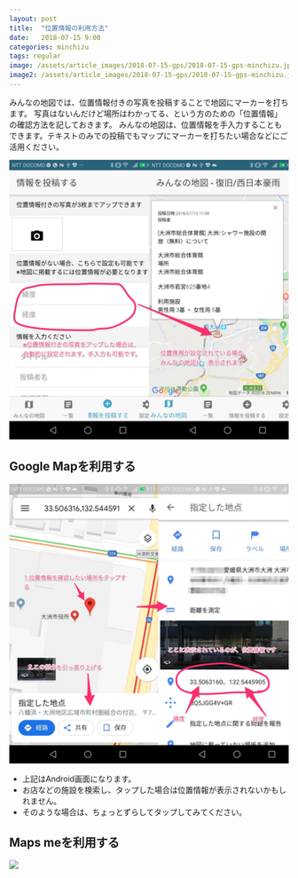 ```yaml
---
layout: post
title:  "位置情報の利用方法"
date:   2018-07-15 9:00
categories: minchizu
tags: regular
image: /assets/article_images/2018-07-15-gps/2018-07-15-gps-minchizu.jpg
image2: /assets/article_images/2018-07-15-gps/2018-07-15-gps-minchizu.jpg
---
```

みんなの地図では、位置情報付きの写真を投稿することで地図にマーカーを打ちます。
写真はないんだけど場所はわかってる、という方のための「位置情報」の確認方法を記しておきます。
みんなの地図は、位置情報を手入力することもできます。テキストのみでの投稿でもマップにマーカーを打ちたい場合などにご活用ください。

<img src="/assets/article_images/2018-07-15-gps/2018-07-15-gps-minchizu.jpg"/>

## Google Mapを利用する
<img src="/assets/article_images/2018-07-15-gps/2018-07-15-gps_google_map_android.jpg"/>

- 上記はAndroid画面になります。
- お店などの施設を検索し、タップした場合は位置情報が表示されないかもしれません。
- そのような場合は、ちょっとずらしてタップしてみてください。

## Maps meを利用する
<img src="/minchizu-lp/assets/article_images/2018-07-15-gps/2018-07-15-gps_mapsme_android.jpg"/>
